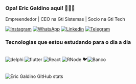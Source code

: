 ### Opa! Eric Galdino aqui! 🚀💭🔥
Empreendedor | CEO na Gti Sistemas | Socio na Gti Tech 

[![Instagram](https://img.shields.io/badge/Instagram-E4405F?style=for-the-badge&logo=instagram&logoColor=white)](https://www.instagram.com/ericgaldinooficial/)
[![WhatsApp](https://img.shields.io/badge/WhatsApp-25D366?style=for-the-badge&logo=whatsapp&logoColor=white)](https://wa.me/5575988910494?text=Vim+atrav%C3%A9s+do+GitHut%21)
[![Linkedin](https://img.shields.io/badge/LinkedIn-0077B5?style=for-the-badge&logo=linkedin&logoColor=white)](https://www.linkedin.com/in/ericlinux/)
[![Telegram](https://img.shields.io/badge/Telegram-2CA5E0?style=for-the-badge&logo=telegram&logoColor=white)](https://t.me/egstecnologia)

### Tecnologias que estou estudando para o dia a dia
<div style="display: inline_block"></br>
    <img align="center" alt="delphi" src="https://img.shields.io/badge/Delphi-B22222?style=for-the-badge&logo=delphi&logoColor=white">
    <img align="center" alt="flutter" src="https://img.shields.io/badge/Flutter-02569B?style=for-the-badge&logo=flutter&logoColor=white">
    <img align="center" alt="React" src="https://img.shields.io/badge/React-20232A?style=for-the-badge&logo=react&logoColor=61DAFB">
    <img align="center" alt="RNode" src="https://img.shields.io/badge/Node.js-43853D?style=for-the-badge&logo=node.js&logoColor=white">
    🐦<img align="center" alt="Banco" src="https://img.shields.io/badge/FireBird-20232A?style=for-the-badge&logo">

</div></br>

![Eric Galdino GitHub stats](https://github-readme-stats.vercel.app/api?username=egstecnologia&show_icons=true&theme=merko)


